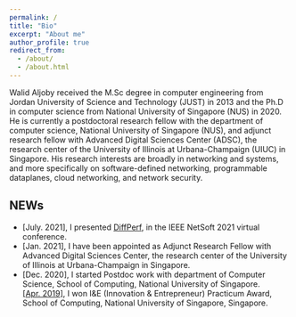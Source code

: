 ```yaml
---
permalink: /
title: "Bio"
excerpt: "About me"
author_profile: true
redirect_from: 
  - /about/
  - /about.html
---
```


Walid Aljoby received the M.Sc degree in computer engineering from Jordan University of Science and Technology (JUST) in 2013 and the Ph.D in computer science from National University of Singapore (NUS) in 2020. He is currently a postdoctoral research fellow with the department of computer science, National University of Singapore (NUS), and adjunct research fellow with Advanced Digital Sciences Center (ADSC), the research center of the University of Illinois at Urbana-Champaign (UIUC) in Singapore. His research interests are broadly in networking and systems, and more specifically on software-defined networking, programmable dataplanes, cloud networking, and network security.




NEWs
-------------------
<ul>
<li>
[July. 2021], I presented <a href="https://whova.com/portal/ieeen_202106/videos/1YDNzIzNzQTO/">DiffPerf</a>, in the IEEE NetSoft 2021 virtual conference.
</li>
<li>
[Jan. 2021], I have been appointed as Adjunct Research Fellow with Advanced Digital Sciences Center, the research center of the University of Illinois at Urbana-Champaign in Singapore.
</li>
<li>
[Dec. 2020], I started Postdoc work with department of Computer Science, School of Computing, National University of Singapore.
</li>
<a href="https://www.comp.nus.edu.sg/entrepreneurship/awards/iepsocwinners">[Apr. 2019]</a>, I won I&E (Innovation & Entrepreneur) Practicum Award, School of Computing, National University of Singapore,
Singapore.
</li>
</ul>